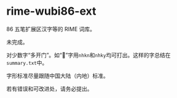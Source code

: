# rime-wubi86-ext

86 五笔扩展区汉字等的 RIME 词库。

未完成。

对少数字“多开门”。如“𪬍”字用`nhkn`和`nhky`均可打出。这样的字总结在`summary.txt`中。

字形标准尽量跟随中国大陆（内地）标准。

若有错误和可改进处，请务必提出。